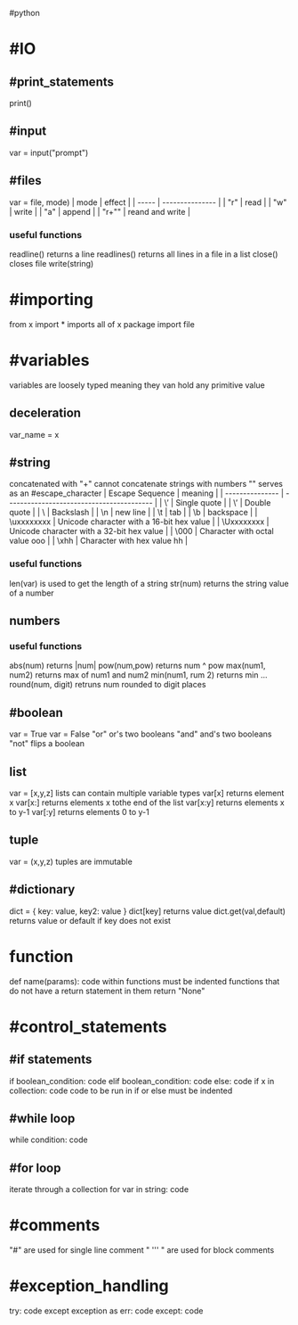 #python 
# #IO
## #print_statements
print()
## #input 
var = input("prompt")
## #files
var =  file, mode)
| mode  | effect          |
| ----- | --------------- |
| "r"   | read            |
| "w"   | write           |
| "a"   | append          |
| "r+"" | reand and write |
### useful functions
readline() returns a line
readlines() returns all lines in a file in a list
close() closes file
write(string)
# #importing 
from x import * imports all of x package
import file
# #variables
variables are loosely typed meaning they van hold any primitive value
## deceleration
var_name = x
## #string
concatenated with "+"
cannot concatenate strings with numbers
"\" serves as an #escape_character
| Escape Sequence | meaning                                   |
| --------------- | ----------------------------------------- |
| \’              | Single quote                              |
| \\’             | Double quote                              |
| \\              | Backslash                                 |
| \n              | new line                                  |
| \t              | tab                                       |
| \b              | backspace                                 |
| \uxxxxxxxx      | Unicode character with a 16-bit hex value |
| \Uxxxxxxxx      | Unicode character with a 32-bit hex value |
| \000            | Character with octal value ooo            |
| \xhh            | Character with hex value hh               |
### useful functions
len(var) is used to get the length of a string
str(num) returns the string value of a number
## numbers
### useful functions
abs(num) returns |num|
pow(num,pow) returns num ^ pow
max(num1, num2) returns max of num1 and num2
min(num1, rum 2) returns min ...
round(num, digit) retruns num rounded to digit places
## #boolean
var = True
var = False
"or" or's two booleans
"and" and's two booleans
"not" flips a boolean

## list
var = [x,y,z]
lists can contain multiple variable types
var[x] returns element x
var[x:] returns elements x tothe end of the list
var[x:y] returns elements x to y-1
var[:y] returns elements 0 to y-1

## tuple
var = (x,y,z)
tuples are immutable

## #dictionary
dict = {
	key: value,
	key2: value
}
dict[key] returns value
dict.get(val,default) returns value or default if key does not exist
# function
def name(params):
code within functions must be indented
functions that do not have a return statement in them return "None"


# #control_statements
## #if statements
if boolean_condition:
 	code
elif boolean_condition:
	code
else:
	code
if x in collection:
	code
code to be run in if or else must be indented
## #while loop
while condition:
	code
## #for loop
iterate through a collection
for var in string:
	code

# #comments
"#" are used for single line comment
" ''' " are used for block comments
# #exception_handling
try:
	code
except exception as err:
 	code
except:
 	code
